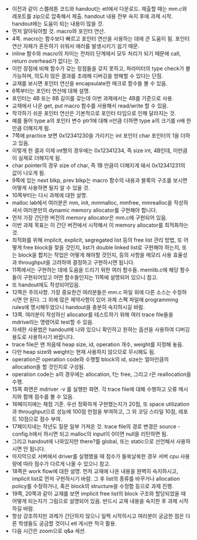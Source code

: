 - 이전과 같이 스켈레톤 코드와 handout는 etl에서 다운로드. 제출할 때는 mm.c와 레포트를 zip으로 압축해서 제출. handout 내용 전부 숙지 후에 과제 시작. handout에는 도움이 되는 내용이 많을 것.
- 먼저 알아둬야할 것. macro와 포인터 연산.
- 4쪽. macro는 함수보다 빠르고 포인터 연산을 사용하는 데에 큰 도움이 됨. 포인터 연산 자체가 혼돈하기 쉬워서 에러를 발생시키기 쉽기 때문. 
- inline 함수와 macro의 차이는 전처리 단계에서 모두 처리가 되기 때문에 call, return overhead가 없다는 것. 
- 이런 장점에 비해 함수가 갖는 장점들을 갖지 못하고, 파라미터의 type check가 불가능하며, 의도치 않은 결과를 초래해 디버깅을 방해할 수 있다는 단점.
- 교재를 보시면 포인터 연산을 encapsulate한 매크로 함수들 볼 수 있음. 
- 6쪽부터는 포인터 연산에 대해 설명.
- 포인터는 4B 또는 8B 길이를 갖는데 이번 과제에서는 4B를 기준으로 사용. 
- 교재에서 나온 get, put macro 함수를 사용해서 read/write 할 수 있음.
- 착각하기 쉬운 포인터 연산은 기본적으로 포인터 타입으로 인해 달라지는 것.
- 예를 들어 type a의 포인터 변수 ptr1에 대해 n만큼 더하면 type a의 크기를 n배 한 만큼 더해지게 됨.
- 7쪽에 practice 보면 0x12341230을 가리키는 int 포인터 char 포인터의 1을 더하고 있음.
- 이렇게 한 결과 이제 int형의 경우에는 0x12341234, 즉 size int, 4B인데, 이만큼이 실제로 더해지게 됨.
- char pointer의 경우 size of char, 즉 1B 만큼이 더해지게 돼서 0x12341231의 값이 나오게 됨.
- 9쪽에 있는 next blkp, prev blkp는 macro 함수의 내용과 블록의 구조를 보시면 어떻게 사용하면 될지 알 수 있을 것.
- 10쪽부터는 다시 과제에 대한 설명.
- malloc lab에서 여러분은 mm, init, mmmalloc, mmfree, mmrealloc을 작성하셔서 여러분만의 dynamic memory allocator를 구현해야 합니다.
- 먼저 가장 간단한 버전의 memory allocator은 mm.c에 구현되어 있음.
- 이번 과제 목표는 이 간단 버전에서 시작해서 이 memory allocator를 최적화하는 것.
- 최적화를 위해 implicit, explicit, segregated list 등의 free list 관리 방법, 또 어떻게 free block을 찾을 것인지, list가 double linked list로 구현해야 하는지, 또는 block을 합치는 작업은 어떻게 해야할 것인지, 등의 사항을 메모리 사용 효율성과 throughput을 고려하여 결정하고 구현하시면 됩니다.
- 11쪽에서는 구현하는 데에 도움을 드리기 위한 여러 함수들. memlib.c에 해당 함수들이 구현되어있고 어떤 함수들인지는 11쪽에 설명되어 있으니 참고.
- 또 handout에도 작성되어있음.
- 12쪽은 주의사항. 가장 중요한건 여러분들은 mm.c 파일 외에 다른 소스는 수정하시면 안 된다. 그 외에 많은 제약사항이 있어 과제 스펙 파일에 programming rules에 명시해두었으니 handout을 충분히 숙지하시길 바람.
- 13쪽. 여러분이 작성하신 allocator를 테스트하기 위해 여러 trace file들을 mdrive라는 명령어로 test할 수 있음. 
- 자세한 사용법은 handout에 나와 있으니 확인하고 원하는 옵션을 사용하여 디버깅 용도로 사용하시기 바랍니다.
- trace file은 맨 처음에 heap size, id, operation 개수, weight를 지정해 놓음.
- 다만 heap size와 weight는 현재 사용하지 않으므로 무시해도 됨.
- operation은 operation code와 수행할 block의 id, size는 얼마만큼의 allocation을 할 것인지로 구성됨.
- operation code는 a의 경우에는 allocation, f는 free, 그리고 r은 reallocation을 수행.
- 15쪽 화면은 mdriver -v 를 실행한 화면. 각 trace file에 대해 수행하고 오류 메시지와 함께 점수를 볼 수 있음.
- 16페이지에는 채점 기준. 우선 정확하게 구현했는지가 20점, 또 space utilization과 throughput으로 성능에 100점 만점을 부여하고, 그 외 코딩 스타일 10점, 레포트 10점으로 점수 부여.
- 17페이지네는 작년도 질문 일부 가져온 것. trace file의 경로 변경은 source -config.h에서 하시면 되고 malloc의 input이 0이면 null을 리턴하면 됨.
- 그리고 handout에 나와있지만 there?를 global, 또는 static으로 선언해서 사용하시면 안 됩니다. 
- 마지막으로 서버에서 driver를 실행했을 때 점수가 들쑥날쑥한 경우 서버 cpu 사용량에 따라 점수가 다르게 나올 수 있으니 참고.
- 18쪽은 work flow에 대한 설명. 먼저 교재에 나온 내용을 완벽히 숙지하시고, implicit list로 먼저 구현하시기 바람. 그 후 list의 종류를 바꾸거나 allocation policy를 수정하거나, 혹은 block의 structure을 수정함 등으로 과제 진행.
- 19쪽, 20쪽과 같이 교재를 보면 implicit free list의 block 구조와 할당되었을 때 어떻게 되는지가 그림으로 설명되어 있음. 반드시 교재 내용을 숙지한 후 과제 시작하길 바람.
- 항상 강조하지만 과제가 간단하지 않으니 일찍 시작하시고 여러분이 궁금한 점은 다른 학생들도 궁금할 것이니 etl 게시판 적극 활용.
- 다음 시간은 zoom으로 q&a 세션.